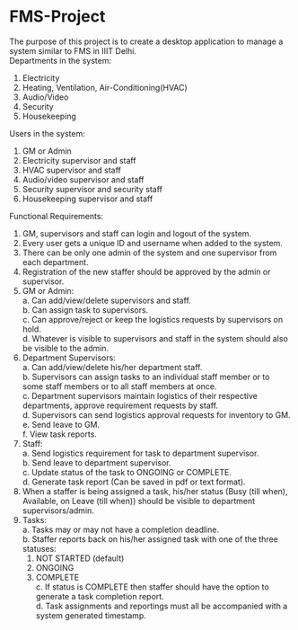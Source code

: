 # FMS-Project

The purpose of this project is to create a desktop application to manage a system similar
to FMS in IIIT Delhi.  
Departments in the system:
  1. Electricity
  2. Heating, Ventilation, Air-Conditioning(HVAC)
  3. Audio/Video
  4. Security
  5. Housekeeping  
  
Users in the system:  
  1. GM or Admin  
  2. Electricity supervisor and staff  
  3. HVAC supervisor and staff  
  4. Audio/video supervisor and staff  
  5. Security supervisor and security staff  
  6. Housekeeping supervisor and staff  
  
Functional Requirements:      
  1. GM, supervisors and staff can login and logout of the system.  
  2. Every user gets a unique ID and username when added to the system.  
  3. There can be only one admin of the system and one supervisor from each
  department.  
  4. Registration of the new staffer should be approved by the admin or supervisor.     
  5. GM or Admin:   
    a. Can add/view/delete supervisors and staff.  
    b. Can assign task to supervisors.  
    c. Can approve/reject or keep the logistics requests by supervisors on hold.  
    d. Whatever is visible to supervisors and staff in the system should also be
    visible to the admin.  
  6. Department Supervisors:    
    a. Can add/view/delete his/her department staff.  
    b. Supervisors can assign tasks to an individual staff member or to some staff
    members or to all staff members at once.  
    c. Department supervisors maintain logistics of their respective departments,
    approve requirement requests by staff.  
    d. Supervisors can send logistics approval requests for inventory to GM.  
    e. Send leave to GM.  
    f. View task reports.  
  7. Staff:  
    a. Send logistics requirement for task to department supervisor.  
    b. Send leave to department supervisor.  
    c. Update status of the task to ONGOING or COMPLETE.  
    d. Generate task report (Can be saved in pdf or text format).  
  8. When a staffer is being assigned a task, his/her status (Busy (till when), Available,
    on Leave (till when)) should be visible to department supervisors/admin.  
  9. Tasks:  
    a. Tasks may or may not have a completion deadline.  
    b. Staffer reports back on his/her assigned task with one of the three statuses:  
      1. NOT STARTED (default)
      2. ONGOING
      3. COMPLETE  
    c. If status is COMPLETE then staffer should have the option to generate a task
     completion report.  
    d. Task assignments and reportings must all be accompanied with a system
     generated timestamp.  
